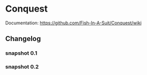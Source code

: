 # Conquest
Documentation: https://github.com/Fish-In-A-Suit/Conquest/wiki

## Changelog
### snapshot 0.1

### snapshot 0.2
  
